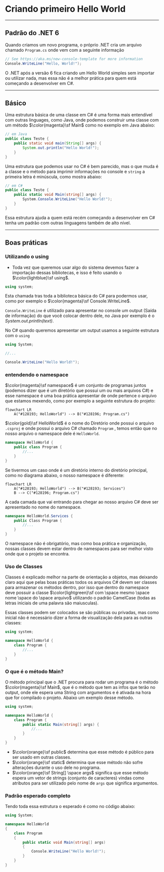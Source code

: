# Criando primeiro Hello World
---

## Padrão do .NET 6

Quando criamos um novo programa, o próprio .NET cria um arquivo chamado `Program.cs` onde vem com a seguinte informação

```csharp
// See https://aka.ms/new-console-template for more information
Console.WriteLine("Hello, World!");
```

O .NET após a versão 6 fica criando um Hello World simples sem importar ou utilizar nada, mas essa não é a melhor prática para quem está começando a desenvolver em C#.

---

## Básico

Uma estrutura básica de uma classe em C# é uma forma mais entendível com outras linguages, como Java, onde podemos construir uma classe com um método $\color{magenta}\sf Main$ como no exemplo em Java abaixo:

```java
// em Java
public class Teste {
    public static void main(String[] args) {
        System.out.println("Hello World!");
    }
}
```

Uma estrutura que podemos usar no C# é bem parecido, mas o que muda é a classe e o método para imprimir informações no console e `string` a primeira letra é minúscula, como mostra abaixo:

```csharp
// em C#
public class Teste {
    public static void Main(string[] args) {
        System.Console.WriteLine("Hello World!");
    }
}
```

Essa estrutura ajuda a quem está recém começando a desenvolver em C# tenha um padrão com outras linguagens também de alto nível.

---

## Boas práticas

### Utilizando o using

- Toda vez que queremos usar algo do sistema devemos fazer a importação dessas bibliotecas, e isso é feito usando o $\color{lightblue}\sf using$.

```csharp
using system;
```

Esta chamada tras toda a biblioteca básica do C# para podermos usar, como por exemplo o $\color{magenta}\sf Console.WriteLine$.

`Console.WriteLine` é utilizado para apresentar no console um output (Saída de informação) do que você colocar dentro dele, no Java por exemplo é o _System.out.println(text)_.

No C# quando queremos apresentar um output usamos a seguinte estrutura com o `using`

```csharp
using System;

//...

Console.WriteLine("Hello World!");
```

### entendendo o namespace

$\color{magenta}\sf namespace$ é um conjunto de programas juntos (podemos dizer que é um diretório que possui um ou mais arquivos C#) e esse namespace é uma boa prática apresentar de onde pertence o arquivo que estamos mexendo, como por exemplo a seguinte estrutura do projeto:

```mermaid
flowchart LR
    A("#128193; HelloWorld") --> B("#128196; Program.cs")
```

$\color{gold}\sf HelloWorld$ é o nome do Diretório onde possui o arquivo `.csproj` e onde possui o arquivo C# chamado `Program` , temos então que no nosso arquivo o namespace dele é `HelloWorld`.

```csharp
namespace HelloWorld {
    public class Program {
        //...
    }
}
```

Se tivermos um caso onde é um diretório interno do diretório principal, como no diagrama abaixo, o nosso namespace é diferente:

```mermaid
flowchart LR
    A("#128193; HelloWorld") --> B("#128193; Services")
    B --> C("#128196; Program.cs")
```

A cada camada que vai entrando para chegar ao nosso arquivo C# deve ser apresentado no nome do namespace.

```csharp
namespace HelloWorld.Services {
    public Class Program {
        //...
    }
}
```

O namespace não é obrigatório, mas como boa prática e organização, nossas classes devem estar dentro de namespaces para ser melhor visto onde que o projeto se encontra.

### Uso de Classes

Classes é explicado melhor na parte de orientação a objetos, mas deixando claro aqui que pelas boas práticas todos os arquivos C# devem ser classes para armazenar os métodos dentro, por isso que dentro do namespace deve possuir a classe $\color{lightgreen}\sf com \space mesmo \space nome \space do \space arquivo$ utilizando o padrão CamelCase (todas as letras iniciais de uma palavra são maiusculas).

Essas classes podem ser colocados se são públicas ou privadas, mas como inicial não é necessário dizer a forma de visualização dela para as outras classes:

```csharp
using system;

namespace HelloWorld {
    class Program {
        //...
    }
}
```

### O que é o método Main?

O método principal que o .NET procura para rodar um programa é o método $\color{magenta}\sf Main$, que é o método que tem as infos que terão no output, onde ele espera uma String com argumentos e é ativada na hora que for compilado o projeto. Abaixo um exemplo desse método.

```csharp
using system;

namespace HelloWorld {
    class Program {
        public static Main(string[] args) {
            //...
        }
    }
}
```

- $\color{orange}\sf public$ determina que esse método é público para ser usado em outras classes.
- $\color{orange}\sf static$ determina que esse método não sofre alterações durante o uso dele no programa.
- $\color{orange}\sf String[] \space args$ significa que esse método espera um vetor de strings (conjunto de caracteres) vindas como atributos para ser utilizado pelo nome de `args` que significa argumentos.

### Padrão esperado completo

Tendo toda essa estrutura o esperado é como no código abaixo:

```csharp
using System;

namespace HelloWorld
{
    class Program
    {
        public static void Main(string[] args)
        {
            Console.WriteLine("Hello World!");
        }
    }
}

```